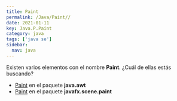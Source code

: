 ```yaml
---
title: Paint
permalink: /Java/Paint//
date: 2021-01-11
key: Java.P.Paint
category: java
tags: ['java se']
sidebar: 
  nav: java
---
```


Existen varios elementos con el nombre **Paint**. ¿Cuál de ellas estás buscando?
<ul>
<li><a href="/Java/Paint-java-awt/">Paint</a> en el paquete <strong>java.awt</strong></li>
<li><a href="/Java/Paint-javafx-scene-paint/">Paint</a> en el paquete <strong>javafx.scene.paint</strong></li>
<ul>
